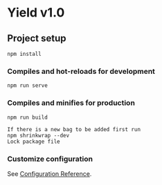 # Yield v1.0

## Project setup
```
npm install
```

### Compiles and hot-reloads for development
```
npm run serve
```

### Compiles and minifies for production
```
npm run build
```
```
If there is a new bag to be added first run
npm shrinkwrap --dev
Lock package file
```
### Customize configuration
See [Configuration Reference](https://cli.vuejs.org/config/).
